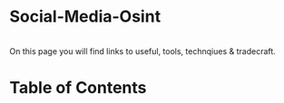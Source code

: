 # Social-Media-Osint
<br/>
On this page you will find links to useful, tools, technqiues & tradecraft. 
<br/>

# Table of Contents




